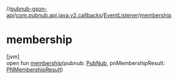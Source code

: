 //[pubnub-gson-api](../../../index.md)/[com.pubnub.api.java.v2.callbacks](../index.md)/[EventListener](index.md)/[membership](membership.md)

# membership

[jvm]\
open fun [membership](membership.md)(pubnub: [PubNub](../../com.pubnub.api.java/-pub-nub/index.md), pnMembershipResult: [PNMembershipResult](../../com.pubnub.api.java.models.consumer.objects_api.membership/-p-n-membership-result/index.md))
